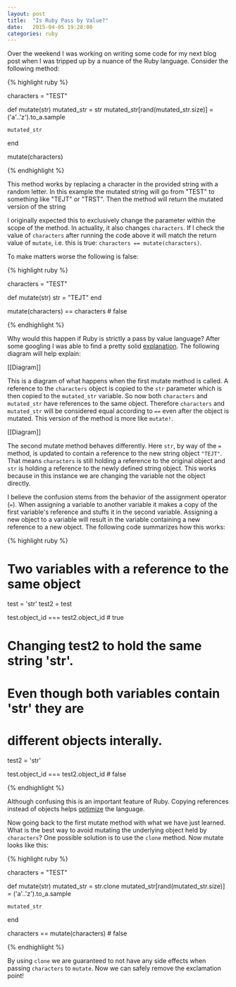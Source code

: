 ```yaml
---
layout: post
title:  "Is Ruby Pass by Value?"
date:   2015-04-05 19:28:00
categories: ruby
---
```


Over the weekend I was working on writing some code for my next blog post when I was tripped up by a nuance of the Ruby language. Consider the following method:

{% highlight ruby %}

characters = "TEST"

def mutate(str)
    mutated_str = str
    mutated_str[rand(mutated_str.size)] = ('a'..'z').to_a.sample

    mutated_str
end

mutate(characters)

{% endhighlight %}

This method works by replacing a character in the provided string with a random letter. In this example the mutated string will go from "TEST" to something like "TEJT" or "TRST". Then the method will return the mutated version of the string

I originally expected this to exclusively change the parameter within the scope of the method. In actuality, it also changes `characters`. If I check the value of `characters` after running the code above it will match the return value of `mutate`, i.e. this is true: `characters == mutate(characters)`.

To make matters worse the following is false:

{% highlight ruby %}

characters = "TEST"

def mutate(str)
    str = "TEJT"
end

mutate(characters) == characters # false

{% endhighlight %}

Why would this happen if Ruby is strictly a pass by value language? After some googling I was able to find a pretty solid [explanation](http://stackoverflow.com/questions/22827566/ruby-parameters-by-reference-or-by-value/22827949#22827949). The following diagram will help explain:

[[Diagram]]

This is a diagram of what happens when the first mutate method is called. A reference to the `characters` object is copied to the `str` parameter which is then copied to the `mutated_str` variable. So now both `characters` and `mutated_str` have references to the same object. Therefore `characters` and `mutated_str` will be considered equal according to `==` even after the object is mutated. This version of the method is more like `mutate!`.

[[Diagram]]

The second mutate method behaves differently. Here `str`, by way of the `=` method, is updated to contain a reference to the new string object `"TEJT"`. That means `characters` is still holding a reference to the original object and `str` is holding a reference to the newly defined string object. This works because in this instance we are changing the variable not the object directly.

I believe the confusion stems from the behavior of the assignment operator (`=`). When assigning a variable to another variable it makes a copy of the first variable's reference and stuffs it in the second variable. Assigning a new object to a variable will result in the variable containing a new reference to a new object. The following code summarizes how this works:

{% highlight ruby %}

# Two variables with a reference to the same object
test = 'str'
test2 = test

test.object_id === test2.object_id # true

# Changing test2 to hold the same string 'str'.
# Even though both variables contain 'str' they are
# different objects interally.
test2 = 'str'

test.object_id === test2.object_id # false

{% endhighlight %}

Although confusing this is an important feature of Ruby. Copying references instead of objects helps [optimize](http://ruby-doc.org/core-2.2.2/Object.html#method-i-object_id) the language.

Now going back to the first mutate method with what we have just learned. What is the best way to avoid mutating the underlying object held by `characters`? One possible solution is to use the `clone` method. Now mutate looks like this:

{% highlight ruby %}

characters = "TEST"

def mutate(str)
    mutated_str = str.clone
    mutated_str[rand(mutated_str.size)] = ('a'..'z').to_a.sample

    mutated_str
end

characters == mutate(characters) # false

{% endhighlight %}

By using `clone` we are guaranteed to not have any side effects when passing `characters` to `mutate`. Now we can safely remove the exclamation point!
